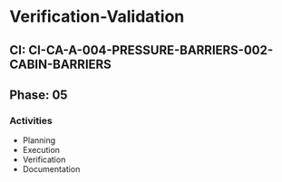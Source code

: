 # Verification-Validation

## CI: CI-CA-A-004-PRESSURE-BARRIERS-002-CABIN-BARRIERS
## Phase: 05

### Activities
- Planning
- Execution
- Verification
- Documentation
